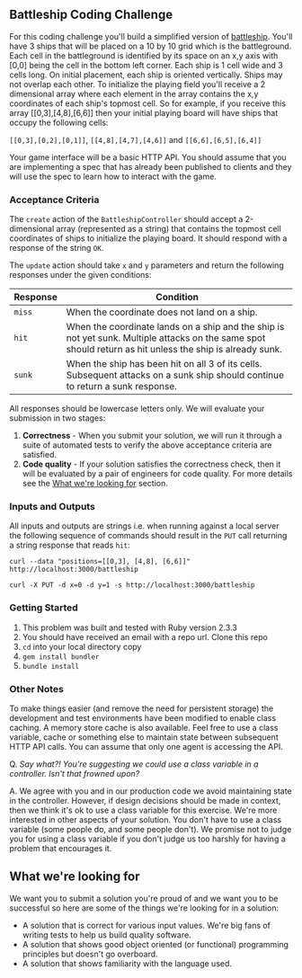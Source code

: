 ## Battleship Coding Challenge

For this coding challenge you'll build a simplified version of [battleship](https://en.wikipedia.org/wiki/Battleship_(game)). You'll have 3 ships that will be placed on a 10 by 10 grid which is the battleground. Each cell in the battleground is identified by its space on an x,y axis with [0,0] being the cell in the bottom left corner. Each ship is 1 cell wide and 3 cells long. On initial placement, each ship is oriented vertically. Ships may not overlap each other. To initialize the playing field you'll receive a 2 dimensional array where each element in the array contains the x,y coordinates of each ship's topmost cell. So for example, if you receive this array [[0,3],[4,8],[6,6]] then your initial playing board will have ships that occupy the following cells:

`[[0,3],[0,2],[0,1]]`, `[[4,8],[4,7],[4,6]]` and `[[6,6],[6,5],[6,4]]`

Your game interface will be a basic HTTP API. You should assume that you are implementing a spec that has already been published to clients and they will use the spec to learn how to interact with the game.

### Acceptance Criteria

The `create` action of the `BattleshipController` should accept a 2-dimensional array (represented as a string) that contains the topmost cell coordinates of ships to initialize the playing board. It should respond with a response of the string `OK`.

The `update` action should take `x` and `y` parameters and return the following responses under the given conditions:

| Response | Condition |
| --- | --- |
| `miss` | When the coordinate does not land on a ship. |
| `hit` | When the coordinate lands on a ship and the ship is not yet sunk. Multiple attacks on the same spot should return as hit unless the ship is already sunk. |
| `sunk` | When the ship has been hit on all 3 of its cells. Subsequent attacks on a sunk ship should continue to return a sunk response. |

All responses should be lowercase letters only. We will evaluate your submission in two stages:

1. **Correctness** - When you submit your solution, we will run it through a suite of automated tests to verify the above acceptance criteria are satisfied. 
2. **Code quality** - If your solution satisfies the correctness check, then it will be evaluated by a pair of engineers for code quality. For more details see the [What we're looking for](#what-were-looking-for) section.

### Inputs and Outputs

All inputs and outputs are strings i.e. when running against a local server the following sequence of commands should result in the `PUT` call returning a string response that reads `hit`:

`curl --data "positions=[[0,3], [4,8], [6,6]]" http://localhost:3000/battleship`

`curl -X PUT -d x=0 -d y=1 -s http://localhost:3000/battleship`

### Getting Started

1. This problem was built and tested with Ruby version 2.3.3
2. You should have received an email with a repo url. Clone this repo
3. `cd` into your local directory copy
4. `gem install bundler`
5. `bundle install`

### Other Notes

To make things easier (and remove the need for persistent storage) the development and test environments have been modified to enable class caching. A memory store cache is also available. Feel free to use a class variable, cache or something else to maintain state between subsequent HTTP API calls. You can assume that only one agent is accessing the API.

Q. _Say what?! You're suggesting we could use a class variable in a controller. Isn't that frowned upon?_

A. We agree with you and in our production code we avoid maintaining state in the controller. However, if design decisions should be made in context, then we think it's ok to use a class variable for this exercise. We're more interested in other aspects of your solution. You don't have to use a class variable (some people do, and some people don't). We promise not to judge you for using a class variable if you don't judge us too harshly for having a problem that encourages it.


## What we're looking for

We want you to submit a solution you're proud of and we want you to be successful so here are some of the things we're looking for in a solution:

* A solution that is correct for various input values. We're big fans of writing tests to help us build quality software.
* A solution that shows good object oriented (or functional) programming principles but doesn't go overboard.
* A solution that shows familiarity with the language used.
